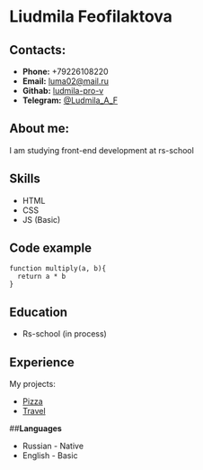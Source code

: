 
# __Liudmila Feofilaktova__


## __Contacts:__
- __Phone:__ +79226108220
- __Email:__ luma02@mail.ru
- __Githab:__ [ludmila-pro-v](https://github.com/ludmila-pro-v)
- __Telegram:__ [@Ludmila_A_F](https://t.me/Ludmila_A_F)

## __About me:__
I am studying front-end development at rs-school

## __Skills__
- HTML
- CSS
- JS (Basic)

## __Code example__
```
function multiply(a, b){
  return a * b
}
```

## __Education__
- Rs-school (in process)

## __Experience__
My projects:
- [Pizza](https://ludmila-pro-v.github.io/Pizza/)
- [Travel](https://ludmila-pro-v.github.io/Travel/)

##__Languages__
- Russian - Native
- English - Basic
